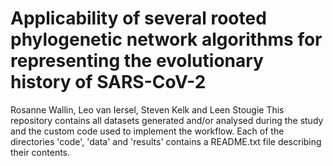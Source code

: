 # Applicability of several rooted phylogenetic network algorithms for representing the evolutionary history of SARS-CoV-2

Rosanne Wallin, Leo van Iersel, Steven Kelk and Leen Stougie
This repository contains all datasets generated and/or analysed during the study and the custom code used to implement the workflow. Each of the directories 'code', 'data' and 'results' contains a README.txt file describing their contents.